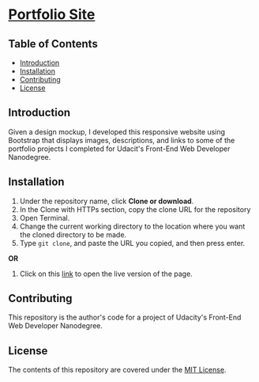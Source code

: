 # [Portfolio Site](https://alfred-kctang.github.io/Portfolio-Site-Project/)

## Table of Contents

* [Introduction](#introduction)
* [Installation](#installation)
* [Contributing](#contributing)
* [License](#license)

## Introduction

Given a design mockup, I developed this responsive website using Bootstrap that displays images, descriptions, and links to some of the portfolio projects I completed for Udacit's Front-End Web Developer Nanodegree.

## Installation

1. Under the repository name, click **Clone or download**.
2. In the Clone with HTTPs section, copy the clone URL for the repository
3. Open Terminal.
4. Change the current working directory to the location where you want the cloned directory to be made.
5. Type `git clone`, and paste the URL you copied, and then press enter.

**OR**

1. Click on this [link](https://alfred-kctang.github.io/Portfolio-Site-Project/) to open the live version of the page.

## Contributing

This repository is the author's code for a project of Udacity's Front-End Web Developer Nanodegree.

## License

The contents of this repository are covered under the [MIT License](https://choosealicense.com/licenses/mit/).
